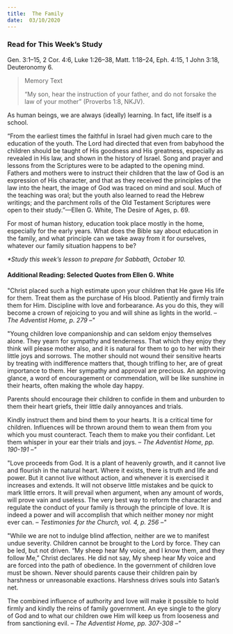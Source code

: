 ```yaml
---
title:  The Family
date:  03/10/2020
---
```


### Read for This Week’s Study
Gen. 3:1–15, 2 Cor. 4:6, Luke 1:26–38, Matt. 1:18–24, Eph. 4:15, 1 John 3:18, Deuteronomy 6.

> <p>Memory Text</p>
> “My son, hear the instruction of your father, and do not forsake the law of your mother” (Proverbs 1:8, NKJV).

As human beings, we are always (ideally) learning. In fact, life itself is a school.

“From the earliest times the faithful in Israel had given much care to the education of the youth. The Lord had directed that even from babyhood the children should be taught of His goodness and His greatness, especially as revealed in His law, and shown in the history of Israel. Song and prayer and lessons from the Scriptures were to be adapted to the opening mind. Fathers and mothers were to instruct their children that the law of God is an expression of His character, and that as they received the principles of the law into the heart, the image of God was traced on mind and soul. Much of the teaching was oral; but the youth also learned to read the Hebrew writings; and the parchment rolls of the Old Testament Scriptures were open to their study.”—Ellen G. White, The Desire of Ages, p. 69.

For most of human history, education took place mostly in the home, especially for the early years. What does the Bible say about education in the family, and what principle can we take away from it for ourselves, whatever our family situation happens to be?

_*Study this week’s lesson to prepare for Sabbath, October 10._

#### Additional Reading: Selected Quotes from Ellen G. White

"Christ placed such a high estimate upon your children that He gave His life for them. Treat them as the purchase of His blood. Patiently and firmly train them for Him. Discipline with love and forbearance. As you do this, they will become a crown of rejoicing to you and will shine as lights in the world. _– The Adventist Home, p. 279 –"_

"Young children love companionship and can seldom enjoy themselves alone. They yearn for sympathy and tenderness. That which they enjoy they think will please mother also, and it is natural for them to go to her with their little joys and sorrows. The mother should not wound their sensitive hearts by treating with indifference matters that, though trifling to her, are of great importance to them. Her sympathy and approval are precious. An approving glance, a word of encouragement or commendation, will be like sunshine in their hearts, often making the whole day happy.

Parents should encourage their children to confide in them and unburden to them their heart griefs, their little daily annoyances and trials.

Kindly instruct them and bind them to your hearts. It is a critical time for children. Influences will be thrown around them to wean them from you which you must counteract. Teach them to make you their confidant. Let them whisper in your ear their trials and joys. _– The Adventist Home, pp. 190-191 –"_

"Love proceeds from God. It is a plant of heavenly growth, and it cannot live and flourish in the natural heart. Where it exists, there is truth and life and power. But it cannot live without action, and whenever it is exercised it increases and extends. It will not observe little mistakes and be quick to mark little errors. It will prevail when argument, when any amount of words, will prove vain and useless. The very best way to reform the character and regulate the conduct of your family is through the principle of love. It is indeed a power and will accomplish that which neither money nor might ever can. _– Testimonies for the Church, vol. 4, p. 256 –"_

"While we are not to indulge blind affection, neither are we to manifest undue severity. Children cannot be brought to the Lord by force. They can be led, but not driven. “My sheep hear My voice, and I know them, and they follow Me,” Christ declares. He did not say, My sheep hear My voice and are forced into the path of obedience. In the government of children love must be shown. Never should parents cause their children pain by harshness or unreasonable exactions. Harshness drives souls into Satan’s net.

The combined influence of authority and love will make it possible to hold firmly and kindly the reins of family government. An eye single to the glory of God and to what our children owe Him will keep us from looseness and from sanctioning evil. _– The Adventist Home, pp. 307-308 –"_